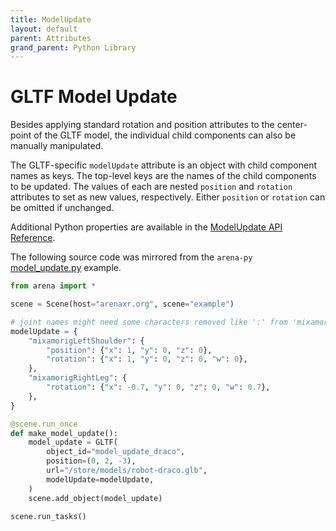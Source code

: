 ```yaml
---
title: ModelUpdate
layout: default
parent: Attributes
grand_parent: Python Library
---
```


# GLTF Model Update

Besides applying standard rotation and position attributes to the center-point of the GLTF model, the individual child components can also be manually manipulated.

The GLTF-specific `modelUpdate` attribute is an object with child component names as keys. The top-level keys are the names of the child components to be updated. The values of each are nested `position` and `rotation` attributes to set as new values, respectively. Either `position` or `rotation` can be omitted if unchanged.

Additional Python properties are available in the [ModelUpdate API Reference](/content/python-api/attributes/model_update).

The following source code was mirrored from the `arena-py` [model_update.py](https://github.com/arenaxr/arena-py/blob/master/examples/attributes/model_update.py) example.

```python
from arena import *

scene = Scene(host="arenaxr.org", scene="example")

# joint names might need some characters removed like ':' from 'mixamorig:LeftShoulder'
modelUpdate = {
    "mixamorigLeftShoulder": {
        "position": {"x": 1, "y": 0, "z": 0},
        "rotation": {"x": 1, "y": 0, "z": 0, "w": 0},
    },
    "mixamorigRightLeg": {
        "rotation": {"x": -0.7, "y": 0, "z": 0, "w": 0.7},
    },
}

@scene.run_once
def make_model_update():
    model_update = GLTF(
        object_id="model_update_draco",
        position=(0, 2, -3),
        url="/store/models/robot-draco.glb",
        modelUpdate=modelUpdate,
    )
    scene.add_object(model_update)

scene.run_tasks()
```
